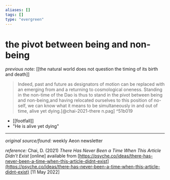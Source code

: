 ```yaml
---
aliases: []
tags: []
type: "evergreen"
---
```


# the pivot between being and non-being

_previous note:_ [[the natural world does not question the timing of its birth and death]]

> Indeed, past and future as designators of motion can be replaced with an emerging from and a returning to cosmological oneness. Standing in the non-time of the Dao is thus to stand in the pivot between being and non-being,and having relocated ourselves to this position of no-self, we can know what it means to be simultaneously in and out of time, alive yet dying.[@chai-2021-there n.pag] ^51b019

- [[footfall]]
- "He is alive yet dying"

---

_original source/found:_ weekly Aeon newsletter

_reference:_ Chai, D. (2021) _There Has Never Been a Time When This Article Didn’t Exist_ [online] available from [https://psyche.co/ideas/there-has-never-been-a-time-when-this-article-didnt-exist](https://psyche.co/ideas/there-has-never-been-a-time-when-this-article-didnt-exist) [11 May 2022]




